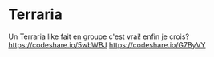# Terraria
Un Terraria like fait en groupe
c'est vrai! enfin je crois?
https://codeshare.io/5wbWBJ
https://codeshare.io/G7ByVY
